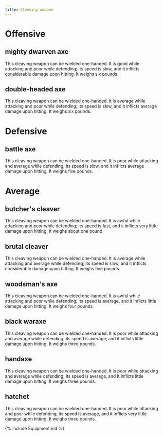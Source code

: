 ```yaml
---
title: Cleaving weapon
---
```


# Offensive

## mighty dwarven axe

This cleaving weapon can be wielded one-handed. It is good while
attacking and poor while defending; its speed is slow, and it inflicts
considerable damage upon hitting. It weighs six pounds.

## double-headed axe

This cleaving weapon can be wielded one-handed. It is average while
attacking and poor while defending; its speed is slow, and it inflicts
average damage upon hitting. It weighs six pounds.

# Defensive

## battle axe

This cleaving weapon can be wielded one-handed. It is poor while
attacking and average while defending; its speed is slow, and it
inflicts average damage upon hitting. It weighs five pounds.

# Average

## butcher's cleaver

This cleaving weapon can be wielded one-handed. It is awful while
attacking and poor while defending; its speed is fast, and it inflicts
very little damage upon hitting. It weighs about one pound.

## brutal cleaver

This cleaving weapon can be wielded one-handed. It is average while
attacking and average while defending; its speed is slow, and it
inflicts considerable damage upon hitting. It weighs five pounds.

## woodsman's axe

This cleaving weapon can be wielded one-handed. It is awful while
attacking and poor while defending; its speed is average, and it
inflicts little damage upon hitting. It weighs four pounds.

## black waraxe

This cleaving weapon can be wielded one-handed. It is poor while
attacking and average while defending; its speed is average, and it
inflicts little damage upon hitting. It weighs three pounds.

## handaxe

This cleaving weapon can be wielded one-handed. It is poor while
attacking and average while defending; its speed is average, and it
inflicts little damage upon hitting. It weighs three pounds.

## hatchet

This cleaving weapon can be wielded one-handed. It is poor while
attacking and poor while defending; its speed is average, and it
inflicts very little damage upon hitting. It weighs three pounds.

{% include Equipment.md %}
